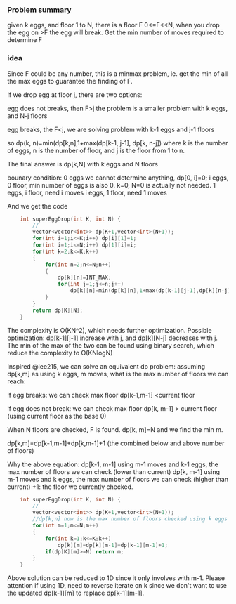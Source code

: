 ### Problem summary
given k eggs, and floor 1 to N, there is a floor F 0<=F<<N, when you drop the egg on >F the egg will break. Get the min number of moves required to determine F

### idea
Since F could be any number, this is a minmax problem, ie. get the min of all the max eggs to guarantee the finding of F.

If we drop egg at floor j, there are two options:

egg does not breaks, then F>j the problem is a smaller problem with k eggs, and N-j floors

egg breaks, the F<j, we are solving problem with k-1 eggs and j-1 floors

so dp(k, n)=min(dp[k,n],1+max(dp[k-1, j-1], dp[k, n-j]) where k is the number of eggs, n is the number of floor, and j is the floor from 1 to n.

The final answer is dp[k,N] with k eggs and N floors

bounary condition:
0 eggs we cannot determine anything, dp[0, i]=0;
i eggs, 0 floor, min number of eggs is also 0. k=0, N=0 is actually not needed. 
1 eggs, i floor, need i moves
i eggs, 1 floor, need 1 moves

And we get the code

```cpp
    int superEggDrop(int K, int N) {
        //
        vector<vector<int>> dp(K+1,vector<int>(N+1));
        for(int i=1;i<=K;i++) dp[i][1]=1;
        for(int i=1;i<=N;i++) dp[1][i]=i;
        for(int k=2;k<=K;k++)
        {
            for(int n=2;n<=N;n++)
            {
                dp[k][n]=INT_MAX;
                for(int j=1;j<=n;j++)
                    dp[k][n]=min(dp[k][n],1+max(dp[k-1][j-1],dp[k][n-j]));
            }
        }
        return dp[K][N];
    }
```
The complexity is O(KN^2), which needs further optimization.
Possible optimization: dp[k-1][j-1] increase with j, and dp[k][N-j] decreases with j. The min of the max of the two can be found using binary search, which reduce the complexity to O(KNlogN)

Inspired @lee215, we can solve an equivalent dp problem: assuming dp[k,m] as using k eggs, m moves, what is the max number of floors we can reach:

if egg breaks: we can check max floor dp[k-1,m-1] <current floor

if egg does not break: we can check max floor dp[k, m-1] > current floor (using current floor as the base 0)

When N floors are checked, F is found. dp[k, m]=N and we find the min m.

dp[k,m]=dp[k-1,m-1]+dp[k,m-1]+1 (the combined below and above number of floors)

Why the above equation: 
dp[k-1, m-1] using m-1 moves and k-1 eggs, the max number of floors we can check (lower than current)
dp[k, m-1] using m-1 moves and k eggs, the max number of floors we can check (higher than current)
+1: the floor we currently checked.

```cpp
    int superEggDrop(int K, int N) {
        //
        vector<vector<int>> dp(K+1,vector<int>(N+1));
        //dp[k,n] now is the max number of floors checked using k eggs and n moves
        for(int m=1;m<=N;m++)
        {
            for(int k=1;k<=K;k++)
                dp[k][m]=dp[k][m-1]+dp[k-1][m-1]+1;
            if(dp[K][m]>=N) return m;
        }
    }
```

Above solution can be reduced to 1D since it only involves with m-1. Please attention if using 1D, need to reverse iterate on k since we don't want to use the updated dp[k-1][m] to replace dp[k-1][m-1].
